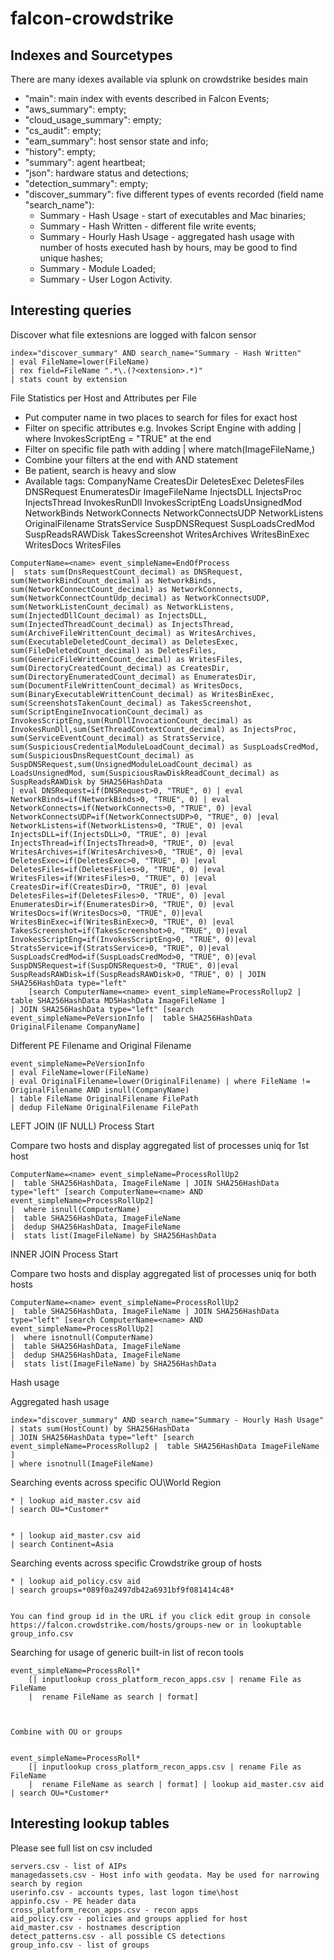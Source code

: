 # falcon-crowdstrike
## Indexes and Sourcetypes
There are many idexes available via splunk on crowdstrike besides main
* "main": main index with events described in Falcon Events;
* "aws_summary": empty;
* "cloud_usage_summary": empty;
* "cs_audit": empty;
* "eam_summary": host sensor state and info;
* "history": empty;
* "summary": agent heartbeat;
* "json": hardware status and detections;
* "detection_summary": empty;
* "discover_summary": five different types of events recorded (field name "search_name"):
  * Summary - Hash Usage - start of executables and Mac binaries;
  * Summary - Hash Written - different file write events;
  * Summary - Hourly Hash Usage - aggregated hash usage with number of hosts executed hash by hours, may be good to find unique hashes;
  * Summary - Module Loaded;
  * Summary - User Logon Activity.

## Interesting queries

Discover what file extesnions are logged with falcon sensor

```
index="discover_summary" AND search_name="Summary - Hash Written"
| eval FileName=lower(FileName)
| rex field=FileName ".*\.(?<extension>.*)"
| stats count by extension
```
File Statistics per Host and Attributes per File

* Put computer name in two places to search for files for exact host
* Filter on specific attributes e.g. Invokes Script Engine with adding | where InvokesScriptEng = "TRUE" at the end
* Filter on specific file path with adding | where match(ImageFileName,<regex>)
* Combine your filters at the end with AND statement
* Be patient, search is heavy and slow
* Available tags: CompanyName CreatesDir DeletesExec DeletesFiles DNSRequest EnumeratesDir ImageFileName InjectsDLL InjectsProc InjectsThread InvokesRunDll InvokesScriptEng LoadsUnsignedMod NetworkBinds NetworkConnects NetworkConnectsUDP NetworkListens OriginalFilename StratsService SuspDNSRequest SuspLoadsCredMod SuspReadsRAWDisk TakesScreenshot WritesArchives WritesBinExec WritesDocs WritesFiles

```
ComputerName=<name> event_simpleName=EndOfProcess
|  stats sum(DnsRequestCount_decimal) as DNSRequest, sum(NetworkBindCount_decimal) as NetworkBinds, sum(NetworkConnectCount_decimal) as NetworkConnects, sum(NetworkConnectCountUdp_decimal) as NetworkConnectsUDP, sum(NetworkListenCount_decimal) as NetworkListens, sum(InjectedDllCount_decimal) as InjectsDLL, sum(InjectedThreadCount_decimal) as InjectsThread, sum(ArchiveFileWrittenCount_decimal) as WritesArchives, sum(ExecutableDeletedCount_decimal) as DeletesExec, sum(FileDeletedCount_decimal) as DeletesFiles, sum(GenericFileWrittenCount_decimal) as WritesFiles, sum(DirectoryCreatedCount_decimal) as CreatesDir, sum(DirectoryEnumeratedCount_decimal) as EnumeratesDir, sum(DocumentFileWrittenCount_decimal) as WritesDocs, sum(BinaryExecutableWrittenCount_decimal) as WritesBinExec, sum(ScreenshotsTakenCount_decimal) as TakesScreenshot, sum(ScriptEngineInvocationCount_decimal) as InvokesScriptEng,sum(RunDllInvocationCount_decimal) as InvokesRunDll,sum(SetThreadContextCount_decimal) as InjectsProc, sum(ServiceEventCount_decimal) as StratsService, sum(SuspiciousCredentialModuleLoadCount_decimal) as SuspLoadsCredMod, sum(SuspiciousDnsRequestCount_decimal) as SuspDNSRequest,sum(UnsignedModuleLoadCount_decimal) as LoadsUnsignedMod, sum(SuspiciousRawDiskReadCount_decimal) as SuspReadsRAWDisk by SHA256HashData
| eval DNSRequest=if(DNSRequest>0, "TRUE", 0) | eval NetworkBinds=if(NetworkBinds>0, "TRUE", 0) | eval NetworkConnects=if(NetworkConnects>0, "TRUE", 0) |eval NetworkConnectsUDP=if(NetworkConnectsUDP>0, "TRUE", 0) |eval NetworkListens=if(NetworkListens>0, "TRUE", 0) |eval InjectsDLL=if(InjectsDLL>0, "TRUE", 0) |eval InjectsThread=if(InjectsThread>0, "TRUE", 0) |eval WritesArchives=if(WritesArchives>0, "TRUE", 0) |eval DeletesExec=if(DeletesExec>0, "TRUE", 0) |eval DeletesFiles=if(DeletesFiles>0, "TRUE", 0) |eval WritesFiles=if(WritesFiles>0, "TRUE", 0) |eval CreatesDir=if(CreatesDir>0, "TRUE", 0) |eval DeletesFiles=if(DeletesFiles>0, "TRUE", 0) |eval EnumeratesDir=if(EnumeratesDir>0, "TRUE", 0) |eval WritesDocs=if(WritesDocs>0, "TRUE", 0)|eval WritesBinExec=if(WritesBinExec>0, "TRUE", 0) |eval TakesScreenshot=if(TakesScreenshot>0, "TRUE", 0)|eval InvokesScriptEng=if(InvokesScriptEng>0, "TRUE", 0)|eval StratsService=if(StratsService>0, "TRUE", 0)|eval SuspLoadsCredMod=if(SuspLoadsCredMod>0, "TRUE", 0)|eval SuspDNSRequest=if(SuspDNSRequest>0, "TRUE", 0)|eval SuspReadsRAWDisk=if(SuspReadsRAWDisk>0, "TRUE", 0) | JOIN SHA256HashData type="left"
    [search ComputerName=<name> event_simpleName=ProcessRollup2 |  table SHA256HashData MD5HashData ImageFileName ]
| JOIN SHA256HashData type="left" [search event_simpleName=PeVersionInfo |  table SHA256HashData OriginalFilename CompanyName]
```
Different PE Filename and Original Filename

```
event_simpleName=PeVersionInfo
| eval FileName=lower(FileName)
| eval OriginalFilename=lower(OriginalFilename) | where FileName != OriginalFilename AND isnull(CompanyName)
| table FileName OriginalFilename FilePath
| dedup FileName OriginalFilename FilePath
```
LEFT JOIN (IF NULL) Process Start

Compare two hosts and display aggregated list of processes uniq for 1st host

```
ComputerName=<name> event_simpleName=ProcessRollUp2
|  table SHA256HashData, ImageFileName | JOIN SHA256HashData type="left" [search ComputerName=<name> AND event_simpleName=ProcessRollUp2]
|  where isnull(ComputerName)
|  table SHA256HashData, ImageFileName
|  dedup SHA256HashData, ImageFileName
|  stats list(ImageFileName) by SHA256HashData
```
INNER JOIN Process Start

Compare two hosts and display aggregated list of processes uniq for both hosts

```
ComputerName=<name> event_simpleName=ProcessRollUp2
|  table SHA256HashData, ImageFileName | JOIN SHA256HashData type="left" [search ComputerName=<name> AND event_simpleName=ProcessRollUp2]
|  where isnotnull(ComputerName)
|  table SHA256HashData, ImageFileName
|  dedup SHA256HashData, ImageFileName
|  stats list(ImageFileName) by SHA256HashData
```
Hash usage

Aggregated hash usage

```
index="discover_summary" AND search_name="Summary - Hourly Hash Usage"
| stats sum(HostCount) by SHA256HashData
| JOIN SHA256HashData type="left" [search event_simpleName=ProcessRollup2 |  table SHA256HashData ImageFileName ]
| where isnotnull(ImageFileName)
```
Searching events across specific OU\World Region

```
* | lookup aid_master.csv aid
| search OU=*Customer*
 
 
* | lookup aid_master.csv aid
| search Continent=Asia
```

Searching events across specific Crowdstrike group of hosts

```
* | lookup aid_policy.csv aid
| search groups=*089f0a2497db42a6931bf9f081414c48*
 
 
You can find group id in the URL if you click edit group in console https://falcon.crowdstrike.com/hosts/groups-new or in lookuptable group_info.csv
```
Searching for usage of generic built-in list of recon tools

```
event_simpleName=ProcessRoll*
    [| inputlookup cross_platform_recon_apps.csv | rename File as FileName
    |  rename FileName as search | format]
 
 
 
Combine with OU or groups
 
 
event_simpleName=ProcessRoll*
    [| inputlookup cross_platform_recon_apps.csv | rename File as FileName
    |  rename FileName as search | format] | lookup aid_master.csv aid
| search OU=*Customer*
```

## Interesting lookup tables
Please see full list on csv included
```
servers.csv - list of AIPs
managedassets.csv - Host info with geodata. May be used for narrowing search by region
userinfo.csv - accounts types, last logon time\host
appinfo.csv - PE header data
cross_platform_recon_apps.csv - recon apps
aid_policy.csv - policies and groups applied for host
aid_master.csv - hostnames description
detect_patterns.csv - all possible CS detections
group_info.csv - list of groups
```
